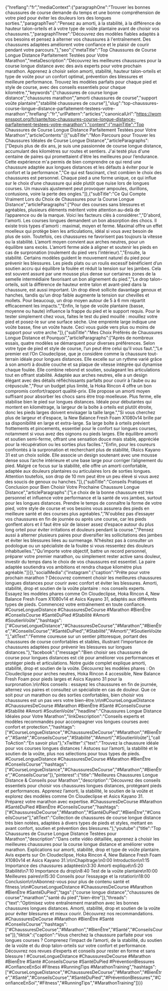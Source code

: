 {"hreflang":"fr","mediaContext":{"paragraphOne":"Trouver les bonnes chaussures de course demande du temps et une bonne compréhension de votre pied pour éviter les douleurs lors des longues sorties.","paragraphTwo":"Pensez au amorti, à la stabilité, à la différence de hauteur talon-orteils et à votre type de voûte plantaire avant de choisir vos chaussures.","paragraphThree":"Découvrez des modèles fiables adaptés à vos besoins et pensez à alterner vos chaussures à l'entraînement. Des chaussures adaptées améliorent votre confiance et le plaisir de courir pendant votre parcours."},"seo":{"metaTitle":"Top Chaussures de Course Longue Distance Parfaitement Testées pour Votre Marathon","metaDescription":"Découvrez les meilleures chaussures pour la course longue distance avec des avis experts pour votre prochain marathon. Apprenez à choisir selon amorti, stabilité, hauteur talon-orteils et type de voûte pour un confort optimal, prévention des blessures et meilleure performance. Trouvez les modèles parfaits pour chaque pied et style de course, avec des conseils essentiels pour chaque kilomètre.","keywords":["chaussures de course longue distance","chaussures marathon","amorti chaussures de course","support voûte plantaire","stabilité chaussures de course"],"slug":"top-chaussures-course-longue-distance-parfaitement-testees-votre-marathon","hreflang":"fr","urlPattern":"articles","canonicalUrl":"https://womensspot.org/fr/sante/top-chaussures-course-longue-distance-parfaitement-testees-votre-marathon"},"content":{"mainTitle":"Top Chaussures de Course Longue Distance Parfaitement Testées pour Votre Marathon","articleContents":[{"subTitle":"Mon Parcours pour Trouver les Chaussures Idéales de Course Longue Distance","articleParagraphs":["Depuis plus de dix ans, je suis une passionnée de course longue distance, accumulant des kilomètres sur routes et sentiers. J'ai testé plus d'une centaine de paires qui promettaient d'être les meilleures pour l’endurance. Cette expérience m'a permis de bien comprendre ce qui rend une chaussure adaptée aux longues distances et les défauts à éviter pour le confort et la performance.","Ce qui est fascinant, c’est combien le choix des chaussures est personnel. Chaque pied a une forme unique, ce qui influe sur le choix d’une chaussure qui aide plutôt que nuise lors de longues courses. Un mauvais ajustement peut provoquer ampoules, durillons, contusions, voire la perte des ongles."]},{"subTitle":"Ce Qui Compte Vraiment Lors du Choix de Chaussures pour la Course Longue Distance","articleParagraphs":["Pour des courses sans blessures et agréables, plusieurs éléments méritent votre attention au-delà de l’apparence ou de la marque. Voici les facteurs clés à considérer.","D'abord, l'amorti. Les courses longues demandent un bon absorption des chocs. Il existe trois types d'amorti : maximal, moyen et ferme. Maximal offre un effet moelleux qui protège bien les articulations, idéal si vous avez besoin de plus de soin. Toutefois, ces chaussures ne favorisent pas toujours la vitesse ou la stabilité. L’amorti moyen convient aux arches neutres, pour un équilibre sans excès. L’amorti ferme aide à aligner et soutenir les pieds en cas de surpronation (roulement du pied vers l’intérieur).","Ensuite, la stabilité. Certains modèles guident le mouvement naturel du pied pour prévenir les blessures. Les pieds plats ou un roulis excessif bénéficient d’un soutien accru qui équilibre la foulée et réduit la tension sur les jambes. Cela est souvent assuré par une mousse plus dense sur certaines zones de la semelle intermédiaire favorisant un bon alignement du pied.","Le drop talon-orteils, soit la différence de hauteur entre talon et avant-pied dans la chaussure, est aussi important. Un drop élevé sollicite davantage genoux et hanches, tandis qu’un drop faible augmente la tension sur chevilles et mollets. Pour beaucoup, un drop moyen autour de 5 à 6 mm répartit efficacement les impacts.","Enfin, le type de voûte plantaire (basse, moyenne ou haute) influence la frappe du pied et le support requis. Pour le tester simplement chez vous, faites le test du pied mouillé : mouillez votre pied et posez-le sur une surface sèche. Une empreinte large indique une voûte basse, fine un voûte haute. Ceci vous guide vers plus ou moins de support pour votre arche."]},{"subTitle":"Mes Choix Préférés de Chaussures Longue Distance et Pourquoi","articleParagraphs":["Après de nombreux essais, quatre modèles se démarquent pour diverses préférences. Selon votre type de pied et style de course, l’un peut être celui qu’il vous faut.","Le premier est l’On Cloudeclipse, que je considère comme la chaussure tout-terrain idéale pour longues distances. Elle excelle sur un rythme varié grâce à son amorti à double couche et sa plaque de vitesse intégrée qui dynamise chaque foulée. Elle combine rebond et soutien, soulageant les articulations tout en offrant stabilité. Adaptée aux arches neutres, elle a un design élégant avec des détails réfléchissants parfaits pour courir à l’aube ou au crépuscule.","Pour un budget plus limité, la Hoka Rincon 4 offre un bon compromis confort/rapport qualité-prix. Elle propose un amorti moyen suffisant pour absorber les chocs sans être trop moelleuse. Plus ferme, elle stabilise bien le pied sur longues distances. Idéale pour débutantes qui montent en kilométrage, la largeur de la boîte à orteils est plutôt étroite, donc les pieds larges doivent envisager la taille large.","Si vous cherchez plus de largeur et d’espace, la New Balance Fresh Foam X1080v14 brille par sa disponibilité en large et extra-large. Sa large boîte à orteils prévient frottements et pincements, essentiel pour le confort sur longues courses, notamment si vous avez des oignons ou pieds larges. Elle équilibre amorti et soutien semi-ferme, offrant une sensation douce mais stable, appréciée pour la récupération ou les sorties plus faciles.","Enfin, pour les coureurs confrontés à la surpronation et recherchant plus de stabilité, l’Asics Kayano 31 est un choix solide. Elle associe un design soutenant avec une mousse dense sous l’arche intérieure et une base large pour corriger l’alignement du pied. Malgré ce focus sur la stabilité, elle offre un amorti confortable, adaptée aux douleurs plantaires ou articulaires lors de sorties longues. Attention toutefois, son drop de 10 mm peut être un peu élevé si vous avez des soucis de genoux ou hanches."]},{"subTitle":"Conseils Pratiques et Conclusion pour Bien Choisir Votre Prochaine Chaussure Longue Distance","articleParagraphs":["Le choix de la bonne chaussure est très personnel et influence votre performance et la santé de vos jambes, surtout pour les longues distances. Prendre le temps de connaître la forme de votre pied, votre style de course et vos besoins vous assurera des pieds en meilleure santé et des courses plus agréables.","N'oubliez pas d’essayer vos chaussures en fin de journée ou après une course, car les pieds gonflent alors et il faut être sûr de laisser assez d’espace autour du plus long orteil pour éviter irritations et douleurs pendant la course.","Pensez aussi à alterner plusieurs paires pour diversifier les sollicitations des jambes et éviter les blessures liées au surmenage. N’hésitez pas à consulter un podologue ou un spécialiste de la foulée si vous ressentez des douleurs inhabituelles.","Qu’importe votre objectif, battre un record personnel, préparer votre premier marathon, ou simplement rester active sans douleur, investir du temps dans le choix de vos chaussures est essentiel. La paire adaptée soutiendra vos ambitions et rendra chaque kilomètre plus agréable."]}]},"socialMedia":{"instagram":{"caption":"Prête pour votre prochain marathon ? Découvrez comment choisir les meilleures chaussures longues distances pour courir avec confort et éviter les blessures. Amorti, stabilité, drop et soutien de la voûte plantaire : nos conseils experts. Essayez les modèles phares comme On Cloudeclipse, Hoka Rincon 4, New Balance Fresh Foam X1080v14 et Asics Kayano 31, adaptés aux différents types de pieds. Commencez votre entraînement en toute confiance. #CourseLongueDistance #ChaussuresDeCourse #Marathon #BienÊtre #ConseilsCourse #SantéDuPied #Stabilité #Amorti #SoutienVoûte","hashtags":["#CourseLongueDistance","#ChaussuresDeCourse","#Marathon","#BienÊtre","#ConseilsCourse","#SantéDuPied","#Stabilité","#Amorti","#SoutienVoûte"],"altText":"Femme coureuse sur un sentier pittoresque, portant des chaussures de course confortables et stables, illustrant l’importance de chaussures adaptées pour prévenir les blessures sur longues distances."},"facebook":{"message":"Bien choisir ses chaussures de course pour longues distances est clé pour améliorer vos performances et protéger pieds et articulations. Notre guide complet explique amorti, stabilité, drop et soutien de la voûte. Découvrez les modèles phares : On Cloudeclipse pour arches neutres, Hoka Rincon 4 accessible, New Balance Fresh Foam pour pieds larges et Asics Kayano 31 pour la surpronation.\n\nNos conseils : essayez les chaussures en fin de journée, alternez vos paires et consultez un spécialiste en cas de douleur. Que ce soit pour un marathon ou des sorties confortables, bien choisir vos chaussures est un pas vers votre bien-être.\n\n#CourseLongueDistance #ChaussuresDeCourse #Marathon #BienÊtre #Santé #ConseilsCourse #Stabilité #Amorti #SoutienVoûte","headline":"Chaussures Longue Distance Idéales pour Votre Marathon","linkDescription":"Conseils experts et modèles recommandés pour accompagner vos longues courses avec confort et protection.","hashtags":["#CourseLongueDistance","#ChaussuresDeCourse","#Marathon","#BienÊtre","#Santé","#ConseilsCourse","#Stabilité","#Amorti","#SoutienVoûte"],"callToAction":"En savoir plus"},"xTwitter":{"text":"Trouvez la chaussure idéale pour vos courses longues distances ! Astuces sur l’amorti, la stabilité et le soutien de la voûte, plus nos sélections pour tous types de pieds. #CourseLongueDistance #ChaussuresDeCourse #Marathon #BienÊtre #ConseilsCourse","hashtags":["#CourseLongueDistance","#ChaussuresDeCourse","#Marathon","#BienÊtre","#ConseilsCourse"]},"pinterest":{"title":"Meilleures Chaussures Longue Distance & Conseils pour Marathon","description":"Découvrez des conseils essentiels pour choisir vos chaussures longues distances, protégeant pieds et performances. Apprenez l’amorti, la stabilité, le soutien de la voûte et explorez des modèles comme On Cloudeclipse et Asics Kayano 31. Préparez votre marathon avec expertise. #ChaussuresDeCourse #Marathon #SantéDuPied #BienÊtre #ConseilsCourse","hashtags":["#ChaussuresDeCourse","#Marathon","#SantéDuPied","#BienÊtre","#ConseilsCourse"],"altText":"Collection de chaussures de course longue distance très bien notées, adaptées à divers types de pieds et styles, mettant en avant confort, soutien et prévention des blessures."},"youtube":{"title":"Top Chaussures de Course Longue Distance Testées pour Marathon","description":"Dans cette vidéo détaillée, apprenez à choisir les meilleures chaussures pour la course longue distance et améliorer votre marathon. Explications sur amorti, stabilité, drop et type de voûte plantaire. Avis experts sur On Cloudeclipse, Hoka Rincon 4, New Balance Fresh Foam X1080v14 et Asics Kayano 31.\n\nChapitrage:\n0:00 Introduction\n1:15 Importance des chaussures adaptées\n3:30 Amorti expliqué\n5:20 Stabilité\n7:10 Importance du drop\n8:40 Test de la voûte plantaire\n10:00 Meilleures paires\n15:30 Conseils pour l’essayage et la rotation\n18:00 Conclusion\n\nAbonnez-vous pour plus de contenu santé et fitness.\n\n#CourseLongueDistance #ChaussuresDeCourse #Marathon #BienÊtre #SantéDuPied","tags":["course longue distance","chaussures de course","marathon","santé du pied","bien-être"]},"threads":{"text":"Optimisez votre entraînement marathon avec les bonnes chaussures longues distances. Amorti, stabilité, drop et soutien de la voûte pour éviter blessures et mieux courir. Découvrez nos recommandations. #ChaussuresDeCourse #Marathon #BienÊtre #Santé #ConseilsCourse","hashtags":["#ChaussuresDeCourse","#Marathon","#BienÊtre","#Santé","#ConseilsCourse"]},"tiktok":{"caption":"Vous cherchez la chaussure parfaite pour vos longues courses ? Comprenez l’impact de l’amorti, de la stabilité, du soutien de la voûte et du drop talon-orteils sur votre confort et performance. Découvrez nos revues d’experts et conseils pour rester en forme et sans blessure ! #CourseLongueDistance #ChaussuresDeCourse #Marathon #BienÊtre #Santé #ConseilsCourse #SantéDuPied #PréventionBlessures #ConfianceEnSoi #Fitness #RunningTips #MarathonTraining","hashtags":["#CourseLongueDistance","#ChaussuresDeCourse","#Marathon","#BienÊtre","#Santé","#ConseilsCourse","#SantéDuPied","#PréventionBlessures","#ConfianceEnSoi","#Fitness","#RunningTips","#MarathonTraining"]}}}